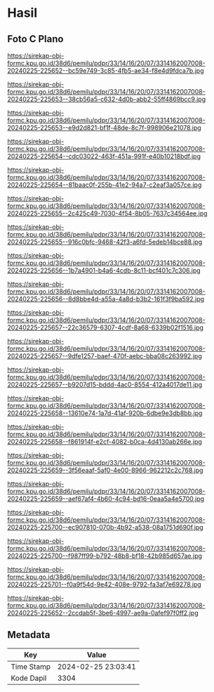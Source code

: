 # Hasil

## Foto C Plano

https://sirekap-obj-formc.kpu.go.id/38d6/pemilu/pdpr/33/14/16/20/07/3314162007008-20240225-225652--bc59e749-3c85-4fb5-ae34-f8e4d9fdca7b.jpg

https://sirekap-obj-formc.kpu.go.id/38d6/pemilu/pdpr/33/14/16/20/07/3314162007008-20240225-225653--38cb56a5-c632-4d0b-abb2-55ff4869bcc9.jpg

https://sirekap-obj-formc.kpu.go.id/38d6/pemilu/pdpr/33/14/16/20/07/3314162007008-20240225-225653--e9d2d821-bf1f-48de-8c7f-998906e21078.jpg

https://sirekap-obj-formc.kpu.go.id/38d6/pemilu/pdpr/33/14/16/20/07/3314162007008-20240225-225654--cdc03022-463f-451a-991f-e40b10218bdf.jpg

https://sirekap-obj-formc.kpu.go.id/38d6/pemilu/pdpr/33/14/16/20/07/3314162007008-20240225-225654--81baac0f-255b-41e2-94a7-c2eaf3a057ce.jpg

https://sirekap-obj-formc.kpu.go.id/38d6/pemilu/pdpr/33/14/16/20/07/3314162007008-20240225-225655--2c425c49-7030-4f54-8b05-7637c34564ee.jpg

https://sirekap-obj-formc.kpu.go.id/38d6/pemilu/pdpr/33/14/16/20/07/3314162007008-20240225-225655--916c0bfc-9468-42f3-a6fd-5edeb14bce88.jpg

https://sirekap-obj-formc.kpu.go.id/38d6/pemilu/pdpr/33/14/16/20/07/3314162007008-20240225-225656--1b7a4901-b4a6-4cdb-8c11-bcf401c7c306.jpg

https://sirekap-obj-formc.kpu.go.id/38d6/pemilu/pdpr/33/14/16/20/07/3314162007008-20240225-225656--8d8bbe4d-a55a-4a8d-b3b2-161f3f9ba592.jpg

https://sirekap-obj-formc.kpu.go.id/38d6/pemilu/pdpr/33/14/16/20/07/3314162007008-20240225-225657--22c36579-6307-4cdf-8a68-6339b02f1516.jpg

https://sirekap-obj-formc.kpu.go.id/38d6/pemilu/pdpr/33/14/16/20/07/3314162007008-20240225-225657--9dfe1257-baef-470f-aebc-bba08c263992.jpg

https://sirekap-obj-formc.kpu.go.id/38d6/pemilu/pdpr/33/14/16/20/07/3314162007008-20240225-225657--b9207d15-bddd-4ac0-8554-412a4017de11.jpg

https://sirekap-obj-formc.kpu.go.id/38d6/pemilu/pdpr/33/14/16/20/07/3314162007008-20240225-225658--13610e74-1a7d-41af-920b-6dbe9e3db8bb.jpg

https://sirekap-obj-formc.kpu.go.id/38d6/pemilu/pdpr/33/14/16/20/07/3314162007008-20240225-225658--f861914f-e2cf-4082-b0ca-4d4130ab266e.jpg

https://sirekap-obj-formc.kpu.go.id/38d6/pemilu/pdpr/33/14/16/20/07/3314162007008-20240225-225659--3f56eaaf-5af0-4e00-8966-962212c2c768.jpg

https://sirekap-obj-formc.kpu.go.id/38d6/pemilu/pdpr/33/14/16/20/07/3314162007008-20240225-225659--aef67af4-4b60-4c94-bd16-0eaa5a4e5700.jpg

https://sirekap-obj-formc.kpu.go.id/38d6/pemilu/pdpr/33/14/16/20/07/3314162007008-20240225-225700--ec907810-070b-4b92-a538-08a1751d690f.jpg

https://sirekap-obj-formc.kpu.go.id/38d6/pemilu/pdpr/33/14/16/20/07/3314162007008-20240225-225700--f987ff99-b792-48b8-bf18-42b985d657ae.jpg

https://sirekap-obj-formc.kpu.go.id/38d6/pemilu/pdpr/33/14/16/20/07/3314162007008-20240225-225701--f0a9f54d-9e42-408e-9792-fa3af7e69278.jpg

https://sirekap-obj-formc.kpu.go.id/38d6/pemilu/pdpr/33/14/16/20/07/3314162007008-20240225-225652--2ccdab5f-3be6-4997-ae9a-0afef97f0ff2.jpg


## Metadata

| Key        | Value               |
| ---------- | ------------------- |
| Time Stamp | 2024-02-25 23:03:41 |
| Kode Dapil | 3304                |



